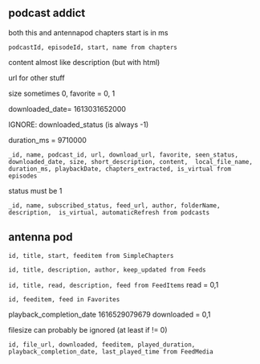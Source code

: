 podcast addict
--------------------------------------
both this and antennapod chapters start is in ms

`podcastId, episodeId, start, name from chapters`

content almost like description (but with html)

url for other stuff

size sometimes 0, favorite = 0, 1

downloaded_date=   1613031652000

IGNORE: downloaded_status (is always -1)

duration_ms = 9710000

`_id, name, podcast_id, url, download_url, favorite, seen_status, downloaded_date, size, short_description, content, 
local_file_name, duration_ms, playbackDate, chapters_extracted, is_virtual from episodes`

status must be 1

`_id, name, subscribed_status, feed_url, author, folderName, description, 
is_virtual, automaticRefresh from podcasts`

antenna pod
--------------------------------------
`id, title, start, feeditem from SimpleChapters`

`id, title, description, author, keep_updated from Feeds`

`id, title, read, description, feed from FeedItems`  read = 0,1

`id, feeditem, feed in Favorites`

playback_completion_date 1616529079679   downloaded = 0,1

filesize can probably be ignored (at least if != 0)

`id, file_url, downloaded, feeditem, played_duration, 
playback_completion_date, last_played_time from FeedMedia`
